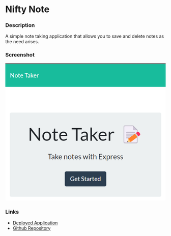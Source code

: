 # Nifty Note

### Description

A simple note taking application that allows you to save and delete notes as the need arises.

### Screenshot

![Screenshot](screenshot.png)

### Links

- [Deployed Application](https://hidden-lake-83592.herokuapp.com/)
- [Github Repository](https://github.com/coltschultz/nifty-note-node-project)
